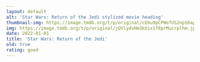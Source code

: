 ```yaml
---
layout: default
alt: 'Star Wars: Return of the Jedi stylized movie heading'
thumbnail-img: https://image.tmdb.org/t/p/original/cE6u9pCPWofUS2npS0apTrOXhTb.png
img: https://image.tmdb.org/t/p/original/jQYlydvHm3kUix1f8prMucrplhm.jpg
date: 2022-01-01
title: 'Star Wars: Return of the Jedi'
old: true
rating: good
---
```


